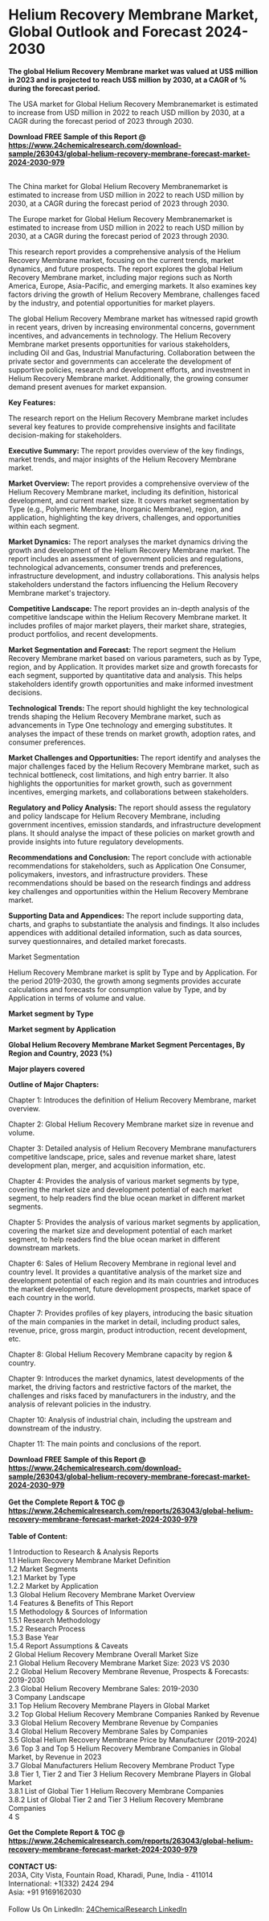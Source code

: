 <h1>Helium Recovery Membrane Market, Global Outlook and Forecast 2024-2030</h1><p><strong>The global Helium Recovery Membrane market was valued at US$ million in 2023 and is projected to reach US$ million by 2030, at a CAGR of % during the forecast period.</strong></p><p>
</p><p>The USA market for Global Helium Recovery Membranemarket is estimated to increase from USD million in 2022 to reach USD million by 2030, at a CAGR during the forecast period of 2023 through 2030.</p><div><b>Download FREE Sample of this Report @ 
            <a href="https://www.24chemicalresearch.com/download-sample/263043/global-helium-recovery-membrane-forecast-market-2024-2030-979">
            https://www.24chemicalresearch.com/download-sample/263043/global-helium-recovery-membrane-forecast-market-2024-2030-979</a></b></div><br><p>
</p><p>The China market for Global Helium Recovery Membranemarket is estimated to increase from USD million in 2022 to reach USD million by 2030, at a CAGR during the forecast period of 2023 through 2030.</p><p>
</p><p>The Europe market for Global Helium Recovery Membranemarket is estimated to increase from USD million in 2022 to reach USD million by 2030, at a CAGR during the forecast period of 2023 through 2030.</p><p>
</p><p>This research report provides a comprehensive analysis of the Helium Recovery Membrane market, focusing on the current trends, market dynamics, and future prospects. The report explores the global Helium Recovery Membrane market, including major regions such as North America, Europe, Asia-Pacific, and emerging markets. It also examines key factors driving the growth of Helium Recovery Membrane, challenges faced by the industry, and potential opportunities for market players.</p><p>
The global Helium Recovery Membrane market has witnessed rapid growth in recent years, driven by increasing environmental concerns, government incentives, and advancements in technology. The Helium Recovery Membrane market presents opportunities for various stakeholders, including Oil and Gas, Industrial Manufacturing. Collaboration between the private sector and governments can accelerate the development of supportive policies, research and development efforts, and investment in Helium Recovery Membrane market. Additionally, the growing consumer demand present avenues for market expansion.</p><p>
<strong>Key Features:</strong></p><p>
The research report on the Helium Recovery Membrane market includes several key features to provide comprehensive insights and facilitate decision-making for stakeholders.</p><p>
<strong>Executive Summary: </strong>The report provides overview of the key findings, market trends, and major insights of the Helium Recovery Membrane market.</p><p>
<strong>Market Overview: </strong>The report provides a comprehensive overview of the Helium Recovery Membrane market, including its definition, historical development, and current market size. It covers market segmentation by Type (e.g., Polymeric Membrane, Inorganic Membrane), region, and application, highlighting the key drivers, challenges, and opportunities within each segment.</p><p>
<strong>Market Dynamics:</strong> The report analyses the market dynamics driving the growth and development of the Helium Recovery Membrane market. The report includes an assessment of government policies and regulations, technological advancements, consumer trends and preferences, infrastructure development, and industry collaborations. This analysis helps stakeholders understand the factors influencing the Helium Recovery Membrane market's trajectory.</p><p>
<strong>Competitive Landscape: </strong>The report provides an in-depth analysis of the competitive landscape within the Helium Recovery Membrane market. It includes profiles of major market players, their market share, strategies, product portfolios, and recent developments.</p><p>
<strong>Market Segmentation and Forecast: </strong>The report segment the Helium Recovery Membrane market based on various parameters, such as by Type, region, and by Application. It provides market size and growth forecasts for each segment, supported by quantitative data and analysis. This helps stakeholders identify growth opportunities and make informed investment decisions.</p><p>
<strong>Technological Trends: </strong>The report should highlight the key technological trends shaping the Helium Recovery Membrane market, such as advancements in Type One technology and emerging substitutes. It analyses the impact of these trends on market growth, adoption rates, and consumer preferences.</p><p>
<strong>Market Challenges and Opportunities: </strong>The report identify and analyses the major challenges faced by the Helium Recovery Membrane market, such as technical bottleneck, cost limitations, and high entry barrier. It also highlights the opportunities for market growth, such as government incentives, emerging markets, and collaborations between stakeholders.</p><p>
<strong>Regulatory and Policy Analysis: </strong>The report should assess the regulatory and policy landscape for Helium Recovery Membrane, including government incentives, emission standards, and infrastructure development plans. It should analyse the impact of these policies on market growth and provide insights into future regulatory developments.</p><p>
<strong>Recommendations and Conclusion: </strong>The report conclude with actionable recommendations for stakeholders, such as Application One Consumer, policymakers, investors, and infrastructure providers. These recommendations should be based on the research findings and address key challenges and opportunities within the Helium Recovery Membrane market.</p><p>
<strong>Supporting Data and Appendices: </strong>The report include supporting data, charts, and graphs to substantiate the analysis and findings. It also includes appendices with additional detailed information, such as data sources, survey questionnaires, and detailed market forecasts.</p><p>
Market Segmentation</p><p>
Helium Recovery Membrane market is split by Type and by Application. For the period 2019-2030, the growth among segments provides accurate calculations and forecasts for consumption value by Type, and by Application in terms of volume and value.</p><p>
<strong>Market segment by Type</strong></p><p>
</p><p>
</p><p><strong>Market segment by Application</strong></p><p>
</p><p>
</p><p><strong>Global Helium Recovery Membrane Market Segment Percentages, By Region and Country, 2023 (%)</strong></p><p>
</p><p>
</p><p></p><p>
</p><p><strong>Major players covered</strong></p><p>
</p><p>
</p><p><strong>Outline of Major Chapters:</strong></p><p>
Chapter 1: Introduces the definition of Helium Recovery Membrane, market overview.</p><p>
Chapter 2: Global Helium Recovery Membrane market size in revenue and volume.</p><p>
Chapter 3: Detailed analysis of Helium Recovery Membrane manufacturers competitive landscape, price, sales and revenue market share, latest development plan, merger, and acquisition information, etc.</p><p>
Chapter 4: Provides the analysis of various market segments by type, covering the market size and development potential of each market segment, to help readers find the blue ocean market in different market segments.</p><p>
Chapter 5: Provides the analysis of various market segments by application, covering the market size and development potential of each market segment, to help readers find the blue ocean market in different downstream markets.</p><p>
Chapter 6: Sales of Helium Recovery Membrane in regional level and country level. It provides a quantitative analysis of the market size and development potential of each region and its main countries and introduces the market development, future development prospects, market space of each country in the world.</p><p>
Chapter 7: Provides profiles of key players, introducing the basic situation of the main companies in the market in detail, including product sales, revenue, price, gross margin, product introduction, recent development, etc.</p><p>
Chapter 8: Global Helium Recovery Membrane capacity by region &amp; country.</p><p>
Chapter 9: Introduces the market dynamics, latest developments of the market, the driving factors and restrictive factors of the market, the challenges and risks faced by manufacturers in the industry, and the analysis of relevant policies in the industry.</p><p>
Chapter 10: Analysis of industrial chain, including the upstream and downstream of the industry.</p><p>
Chapter 11: The main points and conclusions of the report.</p><div><b>Download FREE Sample of this Report @ 
            <a href="https://www.24chemicalresearch.com/download-sample/263043/global-helium-recovery-membrane-forecast-market-2024-2030-979">
            https://www.24chemicalresearch.com/download-sample/263043/global-helium-recovery-membrane-forecast-market-2024-2030-979</a></b></div><br><div><b>Get the Complete Report & TOC @ 
            <a href="https://www.24chemicalresearch.com/reports/263043/global-helium-recovery-membrane-forecast-market-2024-2030-979">
            https://www.24chemicalresearch.com/reports/263043/global-helium-recovery-membrane-forecast-market-2024-2030-979</a></b></div><br>
            <b>Table of Content:</b><p>1 Introduction to Research & Analysis Reports<br />
    1.1 Helium Recovery Membrane Market Definition<br />
    1.2 Market Segments<br />
        1.2.1 Market by Type<br />
        1.2.2 Market by Application<br />
    1.3 Global Helium Recovery Membrane Market Overview<br />
    1.4 Features & Benefits of This Report<br />
    1.5 Methodology & Sources of Information<br />
        1.5.1 Research Methodology<br />
        1.5.2 Research Process<br />
        1.5.3 Base Year<br />
        1.5.4 Report Assumptions & Caveats<br />
2 Global Helium Recovery Membrane Overall Market Size<br />
    2.1 Global Helium Recovery Membrane Market Size: 2023 VS 2030<br />
    2.2 Global Helium Recovery Membrane Revenue, Prospects & Forecasts: 2019-2030<br />
    2.3 Global Helium Recovery Membrane Sales: 2019-2030<br />
3 Company Landscape<br />
    3.1 Top Helium Recovery Membrane Players in Global Market<br />
    3.2 Top Global Helium Recovery Membrane Companies Ranked by Revenue<br />
    3.3 Global Helium Recovery Membrane Revenue by Companies<br />
    3.4 Global Helium Recovery Membrane Sales by Companies<br />
    3.5 Global Helium Recovery Membrane Price by Manufacturer (2019-2024)<br />
    3.6 Top 3 and Top 5 Helium Recovery Membrane Companies in Global Market, by Revenue in 2023<br />
    3.7 Global Manufacturers Helium Recovery Membrane Product Type<br />
    3.8 Tier 1, Tier 2 and Tier 3 Helium Recovery Membrane Players in Global Market<br />
        3.8.1 List of Global Tier 1 Helium Recovery Membrane Companies<br />
        3.8.2 List of Global Tier 2 and Tier 3 Helium Recovery Membrane Companies<br />
4 S</p><div><b>Get the Complete Report & TOC @ 
            <a href="https://www.24chemicalresearch.com/reports/263043/global-helium-recovery-membrane-forecast-market-2024-2030-979">
            https://www.24chemicalresearch.com/reports/263043/global-helium-recovery-membrane-forecast-market-2024-2030-979</a></b></div><br><b>CONTACT US:</b><br>
            203A, City Vista, Fountain Road, Kharadi, Pune, India - 411014<br>
            International: +1(332) 2424 294<br>
            Asia: +91 9169162030 <br><br>
            Follow Us On LinkedIn: <a href="https://www.linkedin.com/company/24chemicalresearch/">24ChemicalResearch LinkedIn</a>